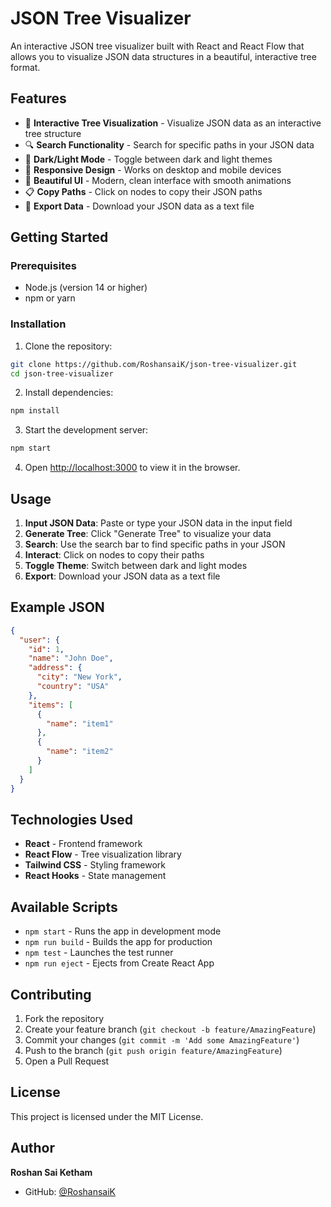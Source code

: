 # JSON Tree Visualizer

An interactive JSON tree visualizer built with React and React Flow that allows you to visualize JSON data structures in a beautiful, interactive tree format.

## Features

- 🌳 **Interactive Tree Visualization** - Visualize JSON data as an interactive tree structure
- 🔍 **Search Functionality** - Search for specific paths in your JSON data
- 🌙 **Dark/Light Mode** - Toggle between dark and light themes
- 📱 **Responsive Design** - Works on desktop and mobile devices
- 🎨 **Beautiful UI** - Modern, clean interface with smooth animations
- 📋 **Copy Paths** - Click on nodes to copy their JSON paths
- 💾 **Export Data** - Download your JSON data as a text file

## Getting Started

### Prerequisites

- Node.js (version 14 or higher)
- npm or yarn

### Installation

1. Clone the repository:
```bash
git clone https://github.com/RoshansaiK/json-tree-visualizer.git
cd json-tree-visualizer
```

2. Install dependencies:
```bash
npm install
```

3. Start the development server:
```bash
npm start
```

4. Open [http://localhost:3000](http://localhost:3000) to view it in the browser.

## Usage

1. **Input JSON Data**: Paste or type your JSON data in the input field
2. **Generate Tree**: Click "Generate Tree" to visualize your data
3. **Search**: Use the search bar to find specific paths in your JSON
4. **Interact**: Click on nodes to copy their paths
5. **Toggle Theme**: Switch between dark and light modes
6. **Export**: Download your JSON data as a text file

## Example JSON

```json
{
  "user": {
    "id": 1,
    "name": "John Doe",
    "address": {
      "city": "New York",
      "country": "USA"
    },
    "items": [
      {
        "name": "item1"
      },
      {
        "name": "item2"
      }
    ]
  }
}
```

## Technologies Used

- **React** - Frontend framework
- **React Flow** - Tree visualization library
- **Tailwind CSS** - Styling framework
- **React Hooks** - State management

## Available Scripts

- `npm start` - Runs the app in development mode
- `npm run build` - Builds the app for production
- `npm test` - Launches the test runner
- `npm run eject` - Ejects from Create React App

## Contributing

1. Fork the repository
2. Create your feature branch (`git checkout -b feature/AmazingFeature`)
3. Commit your changes (`git commit -m 'Add some AmazingFeature'`)
4. Push to the branch (`git push origin feature/AmazingFeature`)
5. Open a Pull Request

## License

This project is licensed under the MIT License.

## Author

**Roshan Sai Ketham**
- GitHub: [@RoshansaiK](https://github.com/RoshansaiK)
